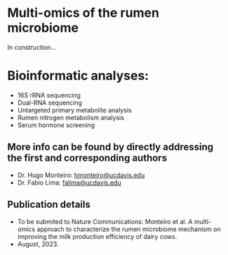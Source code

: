 # Multi-omics of the rumen microbiome
In construction...

# Bioinformatic analyses:
- 16S rRNA sequencing
- Dual-RNA sequencing
- Untargeted primary metabolite analysis
- Rumen nitrogen metabolism analysis
- Serum hormone screening

## More info can be found by directly addressing the first and corresponding authors

- Dr. Hugo Monteiro: hmonteiro@ucdavis.edu
- Dr. Fabio Lima: falima@ucdavis.edu

## Publication details

- To be submited to Nature Communications: Monteiro et al. A multi-omics approach to characterize the rumen microbiome mechanism on improving the milk production efficiency of dairy cows.
- August, 2023.
